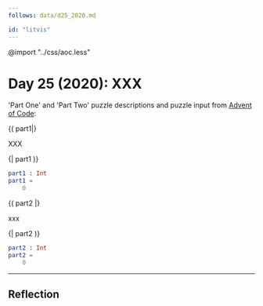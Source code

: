 ```yaml
---
follows: data/d25_2020.md

id: "litvis"
---
```


@import "../css/aoc.less"

# Day 25 (2020): XXX

'Part One' and 'Part Two' puzzle descriptions and puzzle input from [Advent of Code](https://adventofcode.com/2020/day/25):

{( part1|}

XXX

{| part1 )}

```elm {l r}
part1 : Int
part1 =
    0
```

{( part2 |}

xxx

{| part2 )}

```elm {l r}
part2 : Int
part2 =
    0
```

---

## Reflection
